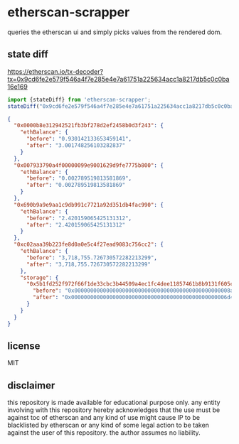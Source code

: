 # etherscan-scrapper

queries the etherscan ui and simply picks values from the rendered dom.

## state diff

https://etherscan.io/tx-decoder?tx=0x9cd6fe2e579f546a4f7e285e4e7a61751a225634acc1a8217db5c0c0ba16e169

```ts
import {stateDiff} from 'etherscan-scrapper';
stateDiff("0x9cd6fe2e579f546a4f7e285e4e7a61751a225634acc1a8217db5c0c0ba16e169")
```

```json
{
  "0x0000b8e312942521fb3bf278d2ef2458b0d3f243": {
    "ethBalance": {
      "before": "0.930142133653459141",
      "after": "3.001748256103282837"
    }
  },
  "0x007933790a4f00000099e9001629d9fe7775b800": {
    "ethBalance": {
      "before": "0.002789519813581869",
      "after": "0.002789519813581869"
    }
  },
  "0x690b9a9e9aa1c9db991c7721a92d351db4fac990": {
    "ethBalance": {
      "before": "2.420159065425131312",
      "after": "2.420159065425131312"
    }
  },
  "0xc02aaa39b223fe8d0a0e5c4f27ead9083c756cc2": {
    "ethBalance": {
      "before": "3,718,755.726730572282213299",
      "after": "3,718,755.726730572282213299"
    },
    "storage": {
      "0x5b1fd252f972f66f1de33cbc3b44509a4ec1fc4dee11857461b8b9131f605c42": {
        "before": "0x0000000000000000000000000000000000000000000000008a069b1abbeed696",
        "after": "0x0000000000000000000000000000000000000000000000006d4cfe5770cd46f6"
      }
    }
  }
}
```


## license

MIT

## disclaimer

this repository is made available for educational purpose only. any entity involving with this repository hereby acknowledges that the use must be against toc of etherscan and any kind of use might cause IP to be blacklisted by etherscan or any kind of some legal action to be taken against the user of this repository. the author assumes no liability. 